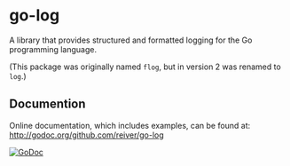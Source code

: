 # go-log

A library that provides structured and formatted logging for the Go programming language.

(This package was originally named `flog`, but in version 2 was renamed to `log`.)

## Documention

Online documentation, which includes examples, can be found at: http://godoc.org/github.com/reiver/go-log

[![GoDoc](https://godoc.org/github.com/reiver/go-log?status.svg)](https://godoc.org/github.com/reiver/go-log)
